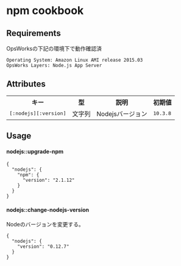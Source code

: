 npm cookbook
================

Requirements
------------

OpsWorksの下記の環境下で動作確認済

```
Operating System: Amazon Linux AMI release 2015.03
OpsWorks Layers: Node.js App Server
```

Attributes
----------

<table>
  <tr>
    <th>キー</th>
    <th>型</th>
    <th>説明</th>
    <th>初期値</th>
  </tr>
  <tr>
    <td><tt>[:nodejs][:version]</tt></td>
    <td>文字列</td>
    <td>Nodejsバージョン</td>
    <td><tt>10.3.8</tt></td>
  </tr>
</table>

Usage
-----

#### nodejs::upgrade-npm

```
{
  "nodejs": {
    "npm": {
      "version": "2.1.12"
    }
  }
}
```

#### nodejs::change-nodejs-version

Nodeのバージョンを変更する。

```
{
  "nodejs": {
    "version": "0.12.7"
  }
}
```
